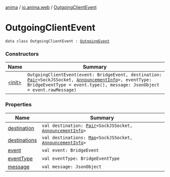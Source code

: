 [anima](../../index.md) / [io.anima.web](../index.md) / [OutgoingClientEvent](./index.md)

# OutgoingClientEvent

`data class OutgoingClientEvent : `[`OutgoingEvent`](../-outgoing-event/index.md)

### Constructors

| Name | Summary |
|---|---|
| [&lt;init&gt;](-init-.md) | `OutgoingClientEvent(event: BridgeEvent, destination: `[`Pair`](https://kotlinlang.org/api/latest/jvm/stdlib/kotlin/-pair/index.html)`<SockJSSocket, `[`AnnouncementInfo`](../-announcement-info/index.md)`>, eventType: BridgeEventType = event.type(), message: JsonObject = event.rawMessage)` |

### Properties

| Name | Summary |
|---|---|
| [destination](destination.md) | `val destination: `[`Pair`](https://kotlinlang.org/api/latest/jvm/stdlib/kotlin/-pair/index.html)`<SockJSSocket, `[`AnnouncementInfo`](../-announcement-info/index.md)`>` |
| [destinations](destinations.md) | `val destinations: `[`Map`](https://kotlinlang.org/api/latest/jvm/stdlib/kotlin.collections/-map/index.html)`<SockJSSocket, `[`AnnouncementInfo`](../-announcement-info/index.md)`>` |
| [event](event.md) | `val event: BridgeEvent` |
| [eventType](event-type.md) | `val eventType: BridgeEventType` |
| [message](message.md) | `val message: JsonObject` |
